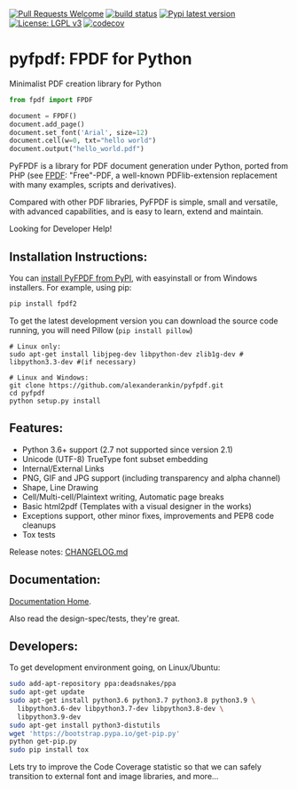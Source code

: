 [![Pull Requests Welcome](https://img.shields.io/badge/PRs-welcome-brightgreen.svg?style=flat)](http://makeapullrequest.com)
[![build status](https://github.com/alexanderankin/pyfpdf/workflows/build/badge.svg)](https://github.com/alexanderankin/pyfpdf/actions?query=workflow%3Abuild)
[![Pypi latest version](https://img.shields.io/pypi/v/fpdf2.svg)](https://pypi.python.org/pypi/fpdf2)
[![License: LGPL v3](https://img.shields.io/badge/License-LGPL%20v3-blue.svg)](https://www.gnu.org/licenses/lgpl-3.0)
[![codecov](https://codecov.io/gh/alexanderankin/pyfpdf/branch/master/graph/badge.svg)](https://codecov.io/gh/alexanderankin/pyfpdf)

pyfpdf: FPDF for Python
=======================

Minimalist PDF creation library for Python

```python
from fpdf import FPDF

document = FPDF()
document.add_page()
document.set_font('Arial', size=12)
document.cell(w=0, txt="hello world")
document.output("hello_world.pdf")
```

PyFPDF is a library for PDF document generation under Python, ported from PHP
(see [FPDF](http://www.fpdf.org/): "Free"-PDF, a well-known PDFlib-extension
replacement with many examples, scripts and derivatives).

Compared with other PDF libraries, PyFPDF is simple, small and versatile, with
advanced capabilities, and is easy to learn, extend and maintain.

Looking for Developer Help!

Installation Instructions:
--------------------------

You can [install PyFPDF from PyPI][1], with easyinstall or from Windows 
installers. For example, using pip:

```bash
pip install fpdf2
```

To get the latest development version you can download the source code
running, you will need Pillow (`pip install pillow`)

```
# Linux only:
sudo apt-get install libjpeg-dev libpython-dev zlib1g-dev # libpython3.3-dev #(if necessary)

# Linux and Windows:
git clone https://github.com/alexanderankin/pyfpdf.git
cd pyfpdf
python setup.py install
```

Features:
---------

 * Python 3.6+ support (2.7 not supported since version 2.1)
 * Unicode (UTF-8) TrueType font subset embedding
 * Internal/External Links
 * PNG, GIF and JPG support (including transparency and alpha channel)
 * Shape, Line Drawing
 * Cell/Multi-cell/Plaintext writing, Automatic page breaks
 * Basic html2pdf (Templates with a visual designer in the works)
 * Exceptions support, other minor fixes, improvements and PEP8 code cleanups
 * Tox tests

Release notes: [CHANGELOG.md](https://github.com/alexanderankin/pyfpdf/blob/master/CHANGELOG.md)

Documentation:
--------------

[Documentation Home](https://alexanderankin.github.io/pyfpdf/).

Also read the design-spec/tests, they're great.

Developers:
-----------

To get development environment going, on Linux/Ubuntu:

```bash
sudo add-apt-repository ppa:deadsnakes/ppa
sudo apt-get update
sudo apt-get install python3.6 python3.7 python3.8 python3.9 \
  libpython3.6-dev libpython3.7-dev libpython3.8-dev \
  libpython3.9-dev
sudo apt-get install python3-distutils
wget 'https://bootstrap.pypa.io/get-pip.py'
python get-pip.py
sudo pip install tox
```

Lets try to improve the Code Coverage statistic so that we can safely
transition to external font and image libraries, and more...

[1]: https://pypi.org/project/fpdf2/
[2]: https://pypi.org/project/fpdf2/2.0.2/
[3]: https://pypi.org/project/fpdf2/2.1.0rc1/
